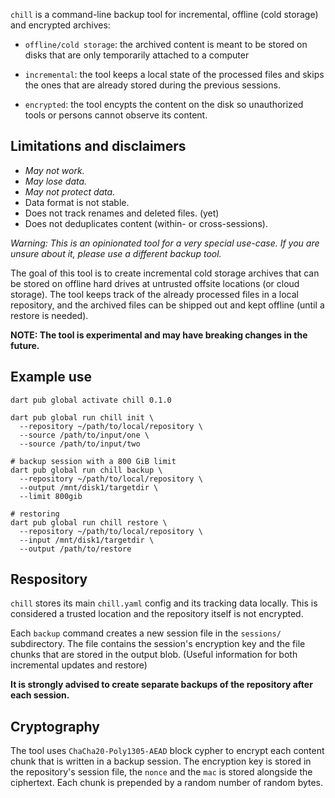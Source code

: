 `chill` is a command-line backup tool for incremental, offline (cold storage) and encrypted archives:

- `offline/cold storage`: the archived content is meant to be stored on
  disks that are only temporarily attached to a computer

- `incremental`: the tool keeps a local state of the processed files
  and skips the ones that are already stored during the previous sessions.

- `encrypted`: the tool encypts the content on the disk so unauthorized tools
  or persons cannot observe its content.

## Limitations and disclaimers

- *May not work.*
- *May lose data.*
- *May not protect data.*
- Data format is not stable.
- Does not track renames and deleted files. (yet)
- Does not deduplicates content (within- or cross-sessions).

*Warning: This is an opinionated tool for a very special use-case.*
*If you are unsure about it, please use a different backup tool.*

The goal of this tool is to create incremental cold storage archives that can
be stored on offline hard drives at untrusted offsite locations (or cloud storage).
The tool keeps track of the already processed files in a local repository, and
the archived files can be shipped out and kept offline (until a restore is needed).

**NOTE: The tool is experimental and may have breaking changes in the future.**

## Example use

```
dart pub global activate chill 0.1.0

dart pub global run chill init \
  --repository ~/path/to/local/repository \
  --source /path/to/input/one \
  --source /path/to/input/two

# backup session with a 800 GiB limit
dart pub global run chill backup \
  --repository ~/path/to/local/repository \
  --output /mnt/disk1/targetdir \
  --limit 800gib
```

```
# restoring
dart pub global run chill restore \
  --repository ~/path/to/local/repository \
  --input /mnt/disk1/targetdir \
  --output /path/to/restore
```

## Respository

`chill` stores its main `chill.yaml` config and its tracking data locally.
This is considered a trusted location and the repository itself is not
encrypted.

Each `backup` command creates a new session file in the `sessions/` subdirectory.
The file contains the session's encryption key and the file chunks that are
stored in the output blob. (Useful information for both incremental updates and
restore)

**It is strongly advised to create separate backups of the repository after each session.**

## Cryptography

The tool uses `ChaCha20-Poly1305-AEAD` block cypher to encrypt each content
chunk that is written in a backup session. The encryption key is stored in
the repository's session file, the `nonce` and the `mac` is stored alongside
the ciphertext. Each chunk is prepended by a random number of random bytes.
